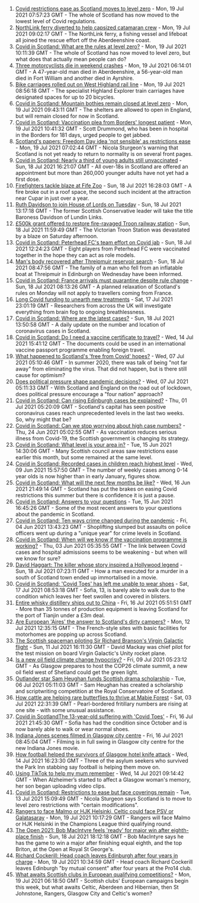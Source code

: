 1. [Covid restrictions ease as Scotland moves to level zero](https://www.bbc.co.uk/news/uk-scotland-57878745) - Mon, 19 Jul 2021 07:57:23 GMT - The whole of Scotland has now moved to the lowest level of Covid regulations.
2. [NorthLink ferry diverted to help capsized catamaran crew](https://www.bbc.co.uk/news/uk-scotland-north-east-orkney-shetland-57885648) - Mon, 19 Jul 2021 09:02:17 GMT - The NorthLink ferry, a fishing vessel and lifeboat all joined the rescue effort off the Aberdeenshire coast.
3. [Covid in Scotland: What are the rules at level zero?](https://www.bbc.co.uk/news/uk-scotland-53166816) - Mon, 19 Jul 2021 10:11:39 GMT - The whole of Scotland has now moved to level zero, but what does that actually mean people can do?
4. [Three motorcyclists die in weekend crashes](https://www.bbc.co.uk/news/uk-scotland-57879353) - Mon, 19 Jul 2021 06:14:01 GMT - A 47-year-old man died in Aberdeenshire, a 56-year-old man died in Fort William and another died in Ayrshire.
5. [Bike carriages rolled out on West Highland rail line](https://www.bbc.co.uk/news/uk-scotland-glasgow-west-57884961) - Mon, 19 Jul 2021 08:56:18 GMT - The specialist Highland Explorer train carriages have designated spaces for up to 20 bicycles.
6. [Covid in Scotland: Mountain bothies remain closed at level zero](https://www.bbc.co.uk/news/uk-scotland-highlands-islands-57886203) - Mon, 19 Jul 2021 09:43:11 GMT - The shelters are allowed to open in England, but will remain closed for now in Scotland.
7. [Covid in Scotland: Vaccination plea from Borders' longest patient](https://www.bbc.co.uk/news/uk-scotland-south-scotland-57888409) - Mon, 19 Jul 2021 10:41:32 GMT - Scott Drummond, who has been in hospital in the Borders for 181 days, urged people to get jabbed.
8. [Scotland's papers: Freedom Day idea 'not sensible' as restrictions ease](https://www.bbc.co.uk/news/uk-scotland-57884960) - Mon, 19 Jul 2021 07:02:44 GMT - Nicola Sturgeon's warning that Scotland is not yet ready to return to normality is on several front pages.
9. [Covid in Scotland: Nearly a third of young adults still unvaccinated](https://www.bbc.co.uk/news/uk-scotland-57875256) - Sun, 18 Jul 2021 16:21:07 GMT - All over-18s in Scotland are offered an appointment but more than 260,000 younger adults have not yet had a first dose.
10. [Firefighters tackle blaze at Fife Zoo](https://www.bbc.co.uk/news/uk-scotland-edinburgh-east-fife-57881910) - Sun, 18 Jul 2021 16:28:03 GMT - A fire broke out in a roof space, the second such incident at the attraction near Cupar in just over a year.
11. [Ruth Davidson to join House of Lords on Tuesday](https://www.bbc.co.uk/news/uk-scotland-scotland-politics-57880791) - Sun, 18 Jul 2021 13:17:18 GMT - The former Scottish Conservative leader will take the title Baroness Davidson of Lundin Links.
12. [£500k grant offered to restore fire-ravaged Troon railway station](https://www.bbc.co.uk/news/uk-scotland-glasgow-west-57878742) - Sun, 18 Jul 2021 11:59:49 GMT - The Victorian Troon Station was devastated by a blaze on Saturday afternoon.
13. [Covid in Scotland: Peterhead FC's team effort on Covid jab](https://www.bbc.co.uk/news/uk-scotland-north-east-orkney-shetland-57880064) - Sun, 18 Jul 2021 12:24:23 GMT - Eight players from Peterhead FC were vaccinated together in the hope they can act as role models.
14. [Man's body recovered after Threipmuir reservoir search](https://www.bbc.co.uk/news/uk-scotland-edinburgh-east-fife-57879140) - Sun, 18 Jul 2021 08:47:56 GMT - The family of a man who fell from an inflatable boat at Threipmuir in Edinburgh on Wednesday have been informed.
15. [Covid in Scotland: France arrivals must quarantine despite rule change](https://www.bbc.co.uk/news/uk-scotland-57878737) - Sun, 18 Jul 2021 08:13:26 GMT - A planned relaxation of Scotland's rules on Monday will not apply to travellers coming from France.
16. [Long Covid funding to unearth new treatments](https://www.bbc.co.uk/news/health-57869427) - Sat, 17 Jul 2021 23:01:19 GMT - Researchers from across the UK will investigate everything from brain fog to ongoing breathlessness.
17. [Covid in Scotland: Where are the latest cases?](https://www.bbc.co.uk/news/uk-scotland-53511877) - Sun, 18 Jul 2021 13:50:58 GMT - A daily update on the number and location of coronavirus cases in Scotland.
18. [Covid in Scotland: Do I need a vaccine certificate to travel?](https://www.bbc.co.uk/news/uk-scotland-57519070) - Wed, 14 Jul 2021 15:41:12 GMT - The documents could be used in an international vaccine passport programme enabling foreign travel.
19. [What happened to Scotland's 'free from Covid' hopes?](https://www.bbc.co.uk/news/uk-scotland-57742212) - Wed, 07 Jul 2021 05:10:46 GMT - In summer 2020, there was talk of being "not far away" from eliminating the virus. That did not happen, but is there still cause for optimism?
20. [Does political pressure shape pandemic decisions?](https://www.bbc.co.uk/news/uk-scotland-scotland-politics-57737414) - Wed, 07 Jul 2021 05:11:33 GMT - With Scotland and England on the road out of lockdown, does political pressure encourage a "four nation" approach?
21. [Covid in Scotland: Can rising Edinburgh cases be explained?](https://www.bbc.co.uk/news/uk-scotland-57668976) - Thu, 01 Jul 2021 05:20:09 GMT - Scotland's capital has seen positive coronavirus cases reach unprecedented levels in the last two weeks. So, why might that be?
22. [Covid in Scotland: Can we stop worrying about high case numbers?](https://www.bbc.co.uk/news/uk-scotland-57581952) - Thu, 24 Jun 2021 05:02:55 GMT - As vaccination reduces serious illness from Covid-19, the Scottish government is changing its strategy.
23. [Covid in Scotland: What level is your area in?](https://www.bbc.co.uk/news/uk-scotland-57076243) - Tue, 15 Jun 2021 14:30:06 GMT - Many Scottish council areas saw restrictions ease earlier this month, but some remained at the same level.
24. [Covid in Scotland: Recorded cases in children reach highest level](https://www.bbc.co.uk/news/uk-scotland-57398757) - Wed, 09 Jun 2021 15:57:50 GMT - The number of weekly cases among 0-14 year olds is now higher than in early January, figures show.
25. [Covid in Scotland: What will the next few months be like?](https://www.bbc.co.uk/news/uk-scotland-57500221) - Wed, 16 Jun 2021 21:49:14 GMT - Scotland has put the brakes on easing Covid restrictions this summer but there is confidence it is just a pause.
26. [Covid in Scotland: Answers to your questions](https://www.bbc.co.uk/news/uk-scotland-57361417) - Tue, 15 Jun 2021 16:45:26 GMT - Some of the most recent answers to your questions about the pandemic in Scotland.
27. [Covid in Scotland: Ten ways crime changed during the pandemic](https://www.bbc.co.uk/news/uk-scotland-57357800) - Fri, 04 Jun 2021 13:43:23 GMT - Shoplifting slumped but assaults on police officers went up during a "unique year" for crime levels in Scotland.
28. [Covid in Scotland: When will we know if the vaccination programme is working?](https://www.bbc.co.uk/news/uk-scotland-57328828) - Thu, 03 Jun 2021 05:35:55 GMT - The link between Covid cases and hospital admissions seems to be weakening - but when will we know for sure?
29. [David Haggart: The killer whose story inspired a Hollywood legend](https://www.bbc.co.uk/news/uk-scotland-south-scotland-57650595) - Sun, 18 Jul 2021 07:23:11 GMT - How a man executed for a murder in a south of Scotland town ended up immortalised in a movie.
30. [Covid in Scotland: 'Covid Toes' has left me unable to wear shoes](https://www.bbc.co.uk/news/uk-scotland-57865404) - Sat, 17 Jul 2021 08:53:18 GMT - Sofia, 13, is barely able to walk due to the condition which leaves her feet swollen and covered in blisters.
31. [Entire whisky distillery ships out to China](https://www.bbc.co.uk/news/uk-scotland-scotland-business-57825081) - Fri, 16 Jul 2021 05:51:51 GMT - More than 35 tonnes of production equipment is leaving Scotland for the port of Tianjin under a £3m deal.
32. [Are European 'Aires' the answer to Scotland's dirty campers?](https://www.bbc.co.uk/news/uk-scotland-57803377) - Mon, 12 Jul 2021 12:35:15 GMT - The French-style sites with basic facilities for motorhomes are popping up across Scotland.
33. [The Scottish spaceman piloting Sir Richard Branson's Virgin Galactic flight](https://www.bbc.co.uk/news/uk-scotland-highlands-islands-57786412) - Sun, 11 Jul 2021 16:11:30 GMT - David Mackay was chief pilot for the test mission on board Virgin Galactic's Unity rocket plane.
34. [Is a new oil field climate change hypocrisy?](https://www.bbc.co.uk/news/uk-scotland-57762927) - Fri, 09 Jul 2021 05:23:12 GMT - As Glasgow prepares to host the COP26 climate summit, a new oil field west of Shetland could get the green light.
35. [Outlander star Sam Heughan funds Scottish drama scholarship](https://www.bbc.co.uk/news/uk-scotland-57720794) - Tue, 06 Jul 2021 05:11:03 GMT - Sam Heughan has created a scholarship and scriptwriting competition at the Royal Conservatoire of Scotland.
36. [How cattle are helping rare butterflies to thrive at Mabie Forest](https://www.bbc.co.uk/news/uk-scotland-south-scotland-57636202) - Sat, 03 Jul 2021 22:31:39 GMT - Pearl-bordered fritillary numbers are rising at one site - with some unusual assistance.
37. [Covid in ScotlandThe 13-year-old suffering with 'Covid Toes'](https://www.bbc.co.uk/news/uk-scotland-57867125) - Fri, 16 Jul 2021 21:45:30 GMT - Sofia has had the condition since October and is now barely able to walk or wear normal shoes.
38. [Indiana Jones scenes filmed in Glasgow city centre](https://www.bbc.co.uk/news/uk-scotland-57861704) - Fri, 16 Jul 2021 08:45:04 GMT - Filming is in full swing in Glasgow city centre for the new Indiana Jones movie.
39. [How football helped the survivors of Glasgow hotel knife attack](https://www.bbc.co.uk/news/uk-scotland-57841539) - Wed, 14 Jul 2021 16:23:30 GMT - Three of the asylum seekers who survived the Park Inn stabbing say football is helping them move on.
40. [Using TikTok to help my mum remember](https://www.bbc.co.uk/news/uk-scotland-57832429) - Wed, 14 Jul 2021 09:14:42 GMT - When Alzheimer’s started to affect a Glasgow woman's memory, her son began uploading video clips.
41. [Covid in Scotland: Restrictions to ease but face coverings remain](https://www.bbc.co.uk/news/uk-scotland-57826443) - Tue, 13 Jul 2021 15:09:49 GMT - Nicola Sturgeon says Scotland is to move to level zero restrictions with "certain modifications".
42. [Rangers to face Malmo or HJK Helsinki, Celtic could face PSV or Galatasaray](https://www.bbc.co.uk/sport/football/57888796) - Mon, 19 Jul 2021 10:17:29 GMT - Rangers will face Malmo or HJK Helsinki in the Champions League third qualifying round.
43. [The Open 2021: Bob MacIntyre feels 'ready' for major win after eighth-place finish](https://www.bbc.co.uk/sport/golf/57876978) - Sun, 18 Jul 2021 18:12:18 GMT - Bob MacIntyre says he has the game to win a major after finishing equal eighth, and the top Briton, at the Open at Royal St George's.
44. [Richard Cockerill: Head coach leaves Edinburgh after four years in charge](https://www.bbc.co.uk/sport/rugby-union/57888797) - Mon, 19 Jul 2021 10:34:59 GMT - Head coach Richard Cockerill leaves Edinburgh "by mutual consent" after four years at the Pro14 club.
45. [What awaits Scottish clubs in European qualifying competitions?](https://www.bbc.co.uk/sport/football/57802766) - Mon, 19 Jul 2021 06:18:50 GMT - Scottish clubs' European campaigns begin this week, but what awaits Celtic, Aberdeen and Hibernian, then St Johnstone, Rangers, Glasgow City and Celtic's women?
